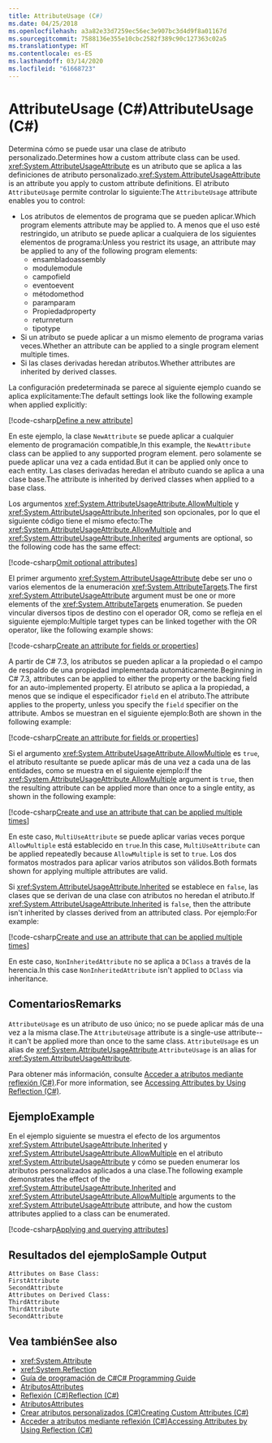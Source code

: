 ```yaml
---
title: AttributeUsage (C#)
ms.date: 04/25/2018
ms.openlocfilehash: a3a82e33d7259ec56ec3e907bc3d4d9f8a01167d
ms.sourcegitcommit: 7588136e355e10cbc2582f389c90c127363c02a5
ms.translationtype: HT
ms.contentlocale: es-ES
ms.lasthandoff: 03/14/2020
ms.locfileid: "61668723"
---
```

# <a name="attributeusage-c"></a><span data-ttu-id="d5202-102">AttributeUsage (C#)</span><span class="sxs-lookup"><span data-stu-id="d5202-102">AttributeUsage (C#)</span></span>

<span data-ttu-id="d5202-103">Determina cómo se puede usar una clase de atributo personalizado.</span><span class="sxs-lookup"><span data-stu-id="d5202-103">Determines how a custom attribute class can be used.</span></span> <span data-ttu-id="d5202-104"><xref:System.AttributeUsageAttribute> es un atributo que se aplica a las definiciones de atributo personalizado.</span><span class="sxs-lookup"><span data-stu-id="d5202-104"><xref:System.AttributeUsageAttribute> is an attribute you apply to custom attribute definitions.</span></span> <span data-ttu-id="d5202-105">El atributo `AttributeUsage` permite controlar lo siguiente:</span><span class="sxs-lookup"><span data-stu-id="d5202-105">The `AttributeUsage` attribute enables you to control:</span></span>

- <span data-ttu-id="d5202-106">Los atributos de elementos de programa que se pueden aplicar.</span><span class="sxs-lookup"><span data-stu-id="d5202-106">Which program elements attribute may be applied to.</span></span> <span data-ttu-id="d5202-107">A menos que el uso esté restringido, un atributo se puede aplicar a cualquiera de los siguientes elementos de programa:</span><span class="sxs-lookup"><span data-stu-id="d5202-107">Unless you restrict its usage, an attribute may be applied to any of the following program elements:</span></span>
  - <span data-ttu-id="d5202-108">ensamblado</span><span class="sxs-lookup"><span data-stu-id="d5202-108">assembly</span></span>
  - <span data-ttu-id="d5202-109">module</span><span class="sxs-lookup"><span data-stu-id="d5202-109">module</span></span>
  - <span data-ttu-id="d5202-110">campo</span><span class="sxs-lookup"><span data-stu-id="d5202-110">field</span></span>
  - <span data-ttu-id="d5202-111">evento</span><span class="sxs-lookup"><span data-stu-id="d5202-111">event</span></span>
  - <span data-ttu-id="d5202-112">método</span><span class="sxs-lookup"><span data-stu-id="d5202-112">method</span></span>
  - <span data-ttu-id="d5202-113">param</span><span class="sxs-lookup"><span data-stu-id="d5202-113">param</span></span>
  - <span data-ttu-id="d5202-114">Propiedad</span><span class="sxs-lookup"><span data-stu-id="d5202-114">property</span></span>
  - <span data-ttu-id="d5202-115">return</span><span class="sxs-lookup"><span data-stu-id="d5202-115">return</span></span>
  - <span data-ttu-id="d5202-116">tipo</span><span class="sxs-lookup"><span data-stu-id="d5202-116">type</span></span>
- <span data-ttu-id="d5202-117">Si un atributo se puede aplicar a un mismo elemento de programa varias veces.</span><span class="sxs-lookup"><span data-stu-id="d5202-117">Whether an attribute can be applied to a single program element multiple times.</span></span>
- <span data-ttu-id="d5202-118">Si las clases derivadas heredan atributos.</span><span class="sxs-lookup"><span data-stu-id="d5202-118">Whether attributes are inherited by derived classes.</span></span>

<span data-ttu-id="d5202-119">La configuración predeterminada se parece al siguiente ejemplo cuando se aplica explícitamente:</span><span class="sxs-lookup"><span data-stu-id="d5202-119">The default settings look like the following example when applied explicitly:</span></span>

[!code-csharp[Define a new attribute](../../../../../samples/snippets/csharp/attributes/NewAttribute.cs#1)]

<span data-ttu-id="d5202-120">En este ejemplo, la clase `NewAttribute` se puede aplicar a cualquier elemento de programación compatible,</span><span class="sxs-lookup"><span data-stu-id="d5202-120">In this example, the `NewAttribute` class can be applied to any supported program element.</span></span> <span data-ttu-id="d5202-121">pero solamente se puede aplicar una vez a cada entidad.</span><span class="sxs-lookup"><span data-stu-id="d5202-121">But it can be applied only once to each entity.</span></span> <span data-ttu-id="d5202-122">Las clases derivadas heredan el atributo cuando se aplica a una clase base.</span><span class="sxs-lookup"><span data-stu-id="d5202-122">The attribute is inherited by derived classes when applied to a base class.</span></span>

<span data-ttu-id="d5202-123">Los argumentos <xref:System.AttributeUsageAttribute.AllowMultiple> y <xref:System.AttributeUsageAttribute.Inherited> son opcionales, por lo que el siguiente código tiene el mismo efecto:</span><span class="sxs-lookup"><span data-stu-id="d5202-123">The <xref:System.AttributeUsageAttribute.AllowMultiple> and <xref:System.AttributeUsageAttribute.Inherited> arguments are optional, so the following code has the same effect:</span></span>

[!code-csharp[Omit optional attributes](../../../../../samples/snippets/csharp/attributes/NewAttribute.cs#2)]

<span data-ttu-id="d5202-124">El primer argumento <xref:System.AttributeUsageAttribute> debe ser uno o varios elementos de la enumeración <xref:System.AttributeTargets>.</span><span class="sxs-lookup"><span data-stu-id="d5202-124">The first <xref:System.AttributeUsageAttribute> argument must be one or more elements of the <xref:System.AttributeTargets> enumeration.</span></span> <span data-ttu-id="d5202-125">Se pueden vincular diversos tipos de destino con el operador OR, como se refleja en el siguiente ejemplo:</span><span class="sxs-lookup"><span data-stu-id="d5202-125">Multiple target types can be linked together with the OR operator, like the following example shows:</span></span>

[!code-csharp[Create an attribute for fields or properties](../../../../../samples/snippets/csharp/attributes/NewPropertyOrFieldAttribute.cs#1)]

<span data-ttu-id="d5202-126">A partir de C# 7.3, los atributos se pueden aplicar a la propiedad o el campo de respaldo de una propiedad implementada automáticamente.</span><span class="sxs-lookup"><span data-stu-id="d5202-126">Beginning in C# 7.3, attributes can be applied to either the property or the backing field for an auto-implemented property.</span></span> <span data-ttu-id="d5202-127">El atributo se aplica a la propiedad, a menos que se indique el especificador `field` en el atributo.</span><span class="sxs-lookup"><span data-stu-id="d5202-127">The attribute applies to the property, unless you specify the `field` specifier on the attribute.</span></span> <span data-ttu-id="d5202-128">Ambos se muestran en el siguiente ejemplo:</span><span class="sxs-lookup"><span data-stu-id="d5202-128">Both are shown in the following example:</span></span>

[!code-csharp[Create an attribute for fields or properties](../../../../../samples/snippets/csharp/attributes/NewPropertyOrFieldAttribute.cs#2)]

<span data-ttu-id="d5202-129">Si el argumento <xref:System.AttributeUsageAttribute.AllowMultiple> es `true`, el atributo resultante se puede aplicar más de una vez a cada una de las entidades, como se muestra en el siguiente ejemplo:</span><span class="sxs-lookup"><span data-stu-id="d5202-129">If the <xref:System.AttributeUsageAttribute.AllowMultiple> argument is `true`, then the resulting attribute can be applied more than once to a single entity, as shown in the following example:</span></span>

[!code-csharp[Create and use an attribute that can be applied multiple times](../../../../../samples/snippets/csharp/attributes/MultiUseAttribute.cs#1)]

<span data-ttu-id="d5202-130">En este caso, `MultiUseAttribute` se puede aplicar varias veces porque `AllowMultiple` está establecido en `true`.</span><span class="sxs-lookup"><span data-stu-id="d5202-130">In this case, `MultiUseAttribute` can be applied repeatedly because `AllowMultiple` is set to `true`.</span></span> <span data-ttu-id="d5202-131">Los dos formatos mostrados para aplicar varios atributos son válidos.</span><span class="sxs-lookup"><span data-stu-id="d5202-131">Both formats shown for applying multiple attributes are valid.</span></span>

<span data-ttu-id="d5202-132">Si <xref:System.AttributeUsageAttribute.Inherited> se establece en `false`, las clases que se derivan de una clase con atributos no heredan el atributo.</span><span class="sxs-lookup"><span data-stu-id="d5202-132">If <xref:System.AttributeUsageAttribute.Inherited> is `false`, then the attribute isn't inherited by classes derived from an attributed class.</span></span> <span data-ttu-id="d5202-133">Por ejemplo:</span><span class="sxs-lookup"><span data-stu-id="d5202-133">For example:</span></span>

[!code-csharp[Create and use an attribute that can be applied multiple times](../../../../../samples/snippets/csharp/attributes/NonInheritedAttribute.cs#1)]

<span data-ttu-id="d5202-134">En este caso, `NonInheritedAttribute` no se aplica a `DClass` a través de la herencia.</span><span class="sxs-lookup"><span data-stu-id="d5202-134">In this case `NonInheritedAttribute` isn't applied to `DClass` via inheritance.</span></span>

## <a name="remarks"></a><span data-ttu-id="d5202-135">Comentarios</span><span class="sxs-lookup"><span data-stu-id="d5202-135">Remarks</span></span>

<span data-ttu-id="d5202-136">`AttributeUsage` es un atributo de uso único; no se puede aplicar más de una vez a la misma clase.</span><span class="sxs-lookup"><span data-stu-id="d5202-136">The `AttributeUsage` attribute is a single-use attribute--it can't be applied more than once to the same class.</span></span> <span data-ttu-id="d5202-137">`AttributeUsage` es un alias de <xref:System.AttributeUsageAttribute>.</span><span class="sxs-lookup"><span data-stu-id="d5202-137">`AttributeUsage` is an alias for <xref:System.AttributeUsageAttribute>.</span></span>

<span data-ttu-id="d5202-138">Para obtener más información, consulte [Acceder a atributos mediante reflexión (C#)](accessing-attributes-by-using-reflection.md).</span><span class="sxs-lookup"><span data-stu-id="d5202-138">For more information, see [Accessing Attributes by Using Reflection (C#)](accessing-attributes-by-using-reflection.md).</span></span>

## <a name="example"></a><span data-ttu-id="d5202-139">Ejemplo</span><span class="sxs-lookup"><span data-stu-id="d5202-139">Example</span></span>

<span data-ttu-id="d5202-140">En el ejemplo siguiente se muestra el efecto de los argumentos <xref:System.AttributeUsageAttribute.Inherited> y <xref:System.AttributeUsageAttribute.AllowMultiple> en el atributo <xref:System.AttributeUsageAttribute> y cómo se pueden enumerar los atributos personalizados aplicados a una clase.</span><span class="sxs-lookup"><span data-stu-id="d5202-140">The following example demonstrates the effect of the <xref:System.AttributeUsageAttribute.Inherited> and <xref:System.AttributeUsageAttribute.AllowMultiple> arguments to the <xref:System.AttributeUsageAttribute> attribute, and how the custom attributes applied to a class can be enumerated.</span></span>

[!code-csharp[Applying and querying attributes](../../../../../samples/snippets/csharp/attributes/Program.cs#1)]

## <a name="sample-output"></a><span data-ttu-id="d5202-141">Resultados del ejemplo</span><span class="sxs-lookup"><span data-stu-id="d5202-141">Sample Output</span></span>

```text
Attributes on Base Class:
FirstAttribute
SecondAttribute
Attributes on Derived Class:
ThirdAttribute
ThirdAttribute
SecondAttribute
```

## <a name="see-also"></a><span data-ttu-id="d5202-142">Vea también</span><span class="sxs-lookup"><span data-stu-id="d5202-142">See also</span></span>

- <xref:System.Attribute>
- <xref:System.Reflection>
- [<span data-ttu-id="d5202-143">Guía de programación de C#</span><span class="sxs-lookup"><span data-stu-id="d5202-143">C# Programming Guide</span></span>](../..//index.md)
- [<span data-ttu-id="d5202-144">Atributos</span><span class="sxs-lookup"><span data-stu-id="d5202-144">Attributes</span></span>](../../../..//standard/attributes/index.md)
- [<span data-ttu-id="d5202-145">Reflexión (C#)</span><span class="sxs-lookup"><span data-stu-id="d5202-145">Reflection (C#)</span></span>](../reflection.md)
- [<span data-ttu-id="d5202-146">Atributos</span><span class="sxs-lookup"><span data-stu-id="d5202-146">Attributes</span></span>](index.md)
- [<span data-ttu-id="d5202-147">Crear atributos personalizados (C#)</span><span class="sxs-lookup"><span data-stu-id="d5202-147">Creating Custom Attributes (C#)</span></span>](creating-custom-attributes.md)
- [<span data-ttu-id="d5202-148">Acceder a atributos mediante reflexión (C#)</span><span class="sxs-lookup"><span data-stu-id="d5202-148">Accessing Attributes by Using Reflection (C#)</span></span>](accessing-attributes-by-using-reflection.md)
